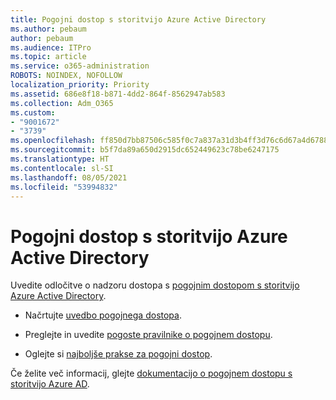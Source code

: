 ```yaml
---
title: Pogojni dostop s storitvijo Azure Active Directory
ms.author: pebaum
author: pebaum
ms.audience: ITPro
ms.topic: article
ms.service: o365-administration
ROBOTS: NOINDEX, NOFOLLOW
localization_priority: Priority
ms.assetid: 686e8f18-b871-4dd2-864f-8562947ab583
ms.collection: Adm_O365
ms.custom:
- "9001672"
- "3739"
ms.openlocfilehash: ff850d7bb87506c585f0c7a837a31d3b4ff3d76c6d67a4d6788c2b27c9f0a6c8
ms.sourcegitcommit: b5f7da89a650d2915dc652449623c78be6247175
ms.translationtype: HT
ms.contentlocale: sl-SI
ms.lasthandoff: 08/05/2021
ms.locfileid: "53994832"
---
```

# <a name="conditional-access-with-azure-active-directory"></a>Pogojni dostop s storitvijo Azure Active Directory

Uvedite odločitve o nadzoru dostopa s [pogojnim dostopom s storitvijo Azure Active Directory](https://docs.microsoft.com/azure/active-directory/conditional-access/overview).

- Načrtujte [uvedbo pogojnega dostopa](https://docs.microsoft.com/azure/active-directory/conditional-access/plan-conditional-access). 

- Preglejte in uvedite [pogoste pravilnike o pogojnem dostopu](https://docs.microsoft.com/azure/active-directory/conditional-access/concept-conditional-access-policy-common).

- Oglejte si [najboljše prakse za pogojni dostop](https://docs.microsoft.com/azure/active-directory/conditional-access/best-practices).

Če želite več informacij, glejte [dokumentacijo o pogojnem dostopu s storitvijo Azure AD](https://docs.microsoft.com/azure/active-directory/conditional-access/).
